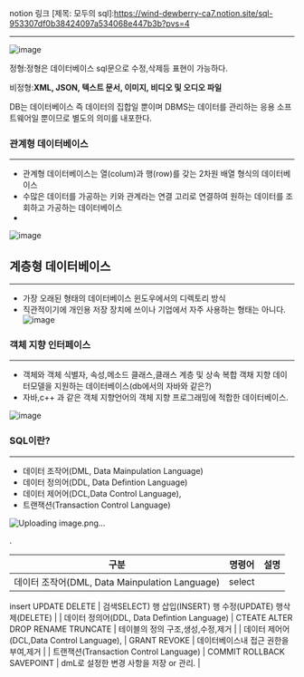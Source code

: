 notion 링크 [제목: 모두의 sql]:https://wind-dewberry-ca7.notion.site/sql-953307df0b38424097a534068e447b3b?pvs=4

---

![image](https://github.com/user-attachments/assets/00dc4d85-d36d-4b1c-85d7-0a6ecc173f1e)


정형:정형은 데이터베이스 sql문으로 수정,삭제등 표현이 가능하다.

비정형:**XML, JSON, 텍스트 문서, 이미지, 비디오 및 오디오 파일**

DB는 데이터베이스 즉 데이터의 집합일 뿐이며 DBMS는 데이터를 관리하는 응용 소프트웨어일 뿐이므로 별도의 의미를 내포한다.

### 관계형 데이터베이스

---

- 관계형 데이터베이스는 열(colum)과 행(row)를 갖는 2차원 배열 형식의 데이터베이스
- 수많은 데이터를 가공하는 키와 관계라는 연결 고리로 연결하여 원하는 데이터를 조회하고 가공하는 데이터베이스
- 
![image](https://github.com/user-attachments/assets/0895d67c-e461-46e1-88dc-b295969cfbc7)


## 계층형 데이터베이스

---

- 가장 오래된 형태의 데이터베이스 윈도우에서의 디렉토리 방식
- 직관적이기에 개인용 저장 장치에 쓰이나 기업에서 자주 사용하는 형태는 아니다.
![image](https://github.com/user-attachments/assets/56731464-78c4-4acd-a40f-96dcfc2f17ae)

### 객체 지향 인터페이스

---

- 객체와 객체 식별자, 속성,메소드 클래스,클래스 계층 및 상속 복합 객채 지향 데이터모델을 지원하는 데이터베이스(db에서의 자바와 같은?)
- 자바,c++ 과 같은 객체 지향언어의 객체 지향 프로그래밍에 적합한 데이터베이스.

![image](https://github.com/user-attachments/assets/03d7ef7f-0c77-46b0-bcff-7a611d1ac9a1)


### SQL이란?

---

- 데이터 조작어(DML, Data Mainpulation Language)
- 데이터 정의어(DDL, Data Defintion Language)
- 데이터 제어어(DCL,Data Control Language),
- 트랜잭션(Transaction Control Language)

![Uploading image.png…]()


.

| 구분 | 명령어 | 설명 |
| --- | --- | --- |
| 데이터 조작어(DML, Data Mainpulation Language) | select
insert
UPDATE
DELETE | 검색SELECT)
행 삽입(INSERT)
행 수정(UPDATE)
행삭제(DELETE) |
| 데이터 정의어(DDL, Data Defintion Language)  | CTEATE
ALTER
DROP
RENAME
TRUNCATE | 테이블의 정의 구조,생성,수정,제거 |
| 데이터 제어어(DCL,Data Control Language), | GRANT
REVOKE | 데이터베이스내 접근 권한을 부여,제거 |
| 트랜잭션(Transaction Control Language) | COMMIT
ROLLBACK
SAVEPOINT | dmL로 설정한 변경 사항을 저장 or 관리. |
